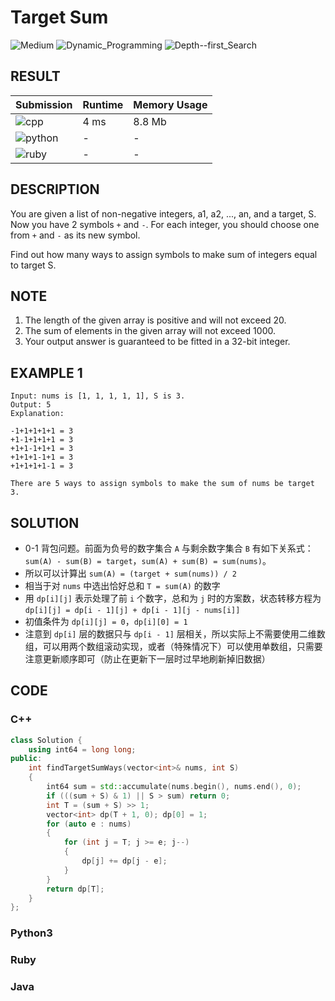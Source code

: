 # Target Sum

![Medium](https://img.shields.io/badge/-Medium-f0ad4e.svg) ![Dynamic_Programming](https://img.shields.io/badge/动态规划-Dynamic_Programming-007ec6.svg) ![Depth--first_Search](https://img.shields.io/badge/深度优先搜索-Depth--first_Search-007ec6.svg)

## RESULT

| Submission                                                        | Runtime | Memory Usage |
| ----------------------------------------------------------------- | ------- | ------------ |
| ![cpp](https://img.shields.io/badge/leetcode494-cpp-f34b7d.svg)   | 4 ms    | 8.8 Mb       |
| ![python](https://img.shields.io/badge/leetcode494-py-3572A5.svg) | -       | -            |
| ![ruby](https://img.shields.io/badge/leetcode494-rb-701516.svg)   | -       | -            |

## DESCRIPTION

You are given a list of non-negative integers, a1, a2, ..., an, and a target, S. Now you have 2 symbols `+` and `-`. For each integer, you should choose one from `+` and `-` as its new symbol.

Find out how many ways to assign symbols to make sum of integers equal to target S.

## NOTE

1. The length of the given array is positive and will not exceed 20.
2. The sum of elements in the given array will not exceed 1000.
3. Your output answer is guaranteed to be fitted in a 32-bit integer.

## EXAMPLE 1

```plain
Input: nums is [1, 1, 1, 1, 1], S is 3. 
Output: 5
Explanation: 

-1+1+1+1+1 = 3
+1-1+1+1+1 = 3
+1+1-1+1+1 = 3
+1+1+1-1+1 = 3
+1+1+1+1-1 = 3

There are 5 ways to assign symbols to make the sum of nums be target 3.
```

## SOLUTION

* 0-1 背包问题。前面为负号的数字集合 `A` 与剩余数字集合 `B` 有如下关系式： `sum(A) - sum(B) = target`，`sum(A) + sum(B) = sum(nums)`。
* 所以可以计算出 `sum(A) = (target + sum(nums)) / 2`
* 相当于对 `nums` 中选出恰好总和 `T = sum(A)` 的数字
* 用 `dp[i][j]` 表示处理了前 `i` 个数字，总和为 `j` 时的方案数，状态转移方程为 `dp[i][j] = dp[i - 1][j] + dp[i - 1][j - nums[i]]`
* 初值条件为 `dp[i][j] = 0`，`dp[i][0] = 1`
* 注意到 `dp[i]` 层的数据只与 `dp[i - 1]` 层相关，所以实际上不需要使用二维数组，可以用两个数组滚动实现，或者（特殊情况下）可以使用单数组，只需要注意更新顺序即可（防止在更新下一层时过早地刷新掉旧数据）

## CODE

### C++

```cpp
class Solution {
    using int64 = long long;
public:
    int findTargetSumWays(vector<int>& nums, int S)
    {
        int64 sum = std::accumulate(nums.begin(), nums.end(), 0);
        if (((sum + S) & 1) || S > sum) return 0;
        int T = (sum + S) >> 1;
        vector<int> dp(T + 1, 0); dp[0] = 1;
        for (auto e : nums)
        {
            for (int j = T; j >= e; j--)
            {
                dp[j] += dp[j - e];
            }
        }
        return dp[T];
    }
};
```

### Python3

### Ruby

### Java
